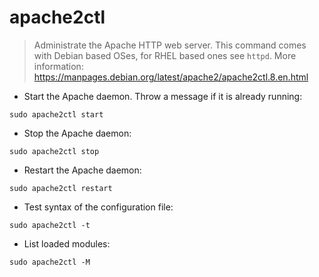 # apache2ctl

> Administrate the Apache HTTP web server.
> This command comes with Debian based OSes, for RHEL based ones see `httpd`.
> More information: <https://manpages.debian.org/latest/apache2/apache2ctl.8.en.html>

- Start the Apache daemon. Throw a message if it is already running:

`sudo apache2ctl start`

- Stop the Apache daemon:

`sudo apache2ctl stop`

- Restart the Apache daemon:

`sudo apache2ctl restart`

- Test syntax of the configuration file:

`sudo apache2ctl -t`

- List loaded modules:

`sudo apache2ctl -M`
